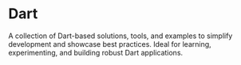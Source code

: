 # Dart
A collection of Dart-based solutions, tools, and examples to simplify development and showcase best practices. Ideal for learning, experimenting, and building robust Dart applications.
